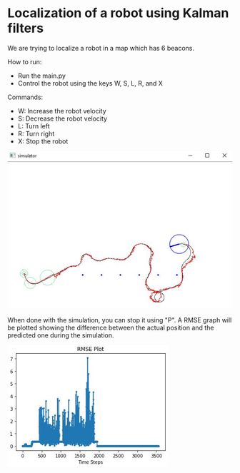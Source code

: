 # Localization of a robot using Kalman filters

We are trying to localize a robot in a map which has 6 beacons.


How to run:
- Run  the main.py
- Control the robot using the keys W, S, L, R, and X

Commands:
- W: Increase the robot velocity
- S: Decrease the robot velocity
- L: Turn left
- R: Turn right
- X: Stop the robot

![alt tag](https://github.com/IsmailAlaouiAbdellaoui/Kalman-Filter-Localization/blob/master/Simulation.JPG)

When done with the simulation, you can stop it using "P".
A RMSE graph will be plotted showing the difference between the actual position and the predicted one during the simulation.

![alt tag](https://github.com/IsmailAlaouiAbdellaoui/Kalman-Filter-Localization/blob/master/RMSE.JPG)




